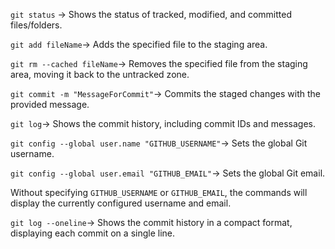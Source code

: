 `git status` -> Shows the status of tracked, modified, and committed files/folders.

`git add fileName`-> Adds the specified file to the staging area.

`git rm --cached fileName`-> Removes the specified file from the staging area, moving it back to the untracked zone.

`git commit -m "MessageForCommit"`-> Commits the staged changes with the provided message.

`git log`-> Shows the commit history, including commit IDs and messages.

`git config --global user.name "GITHUB_USERNAME"`-> Sets the global Git username.

`git config --global user.email "GITHUB_EMAIL"`-> Sets the global Git email.

Without specifying `GITHUB_USERNAME` or `GITHUB_EMAIL`, the commands will display the currently configured username and email.

`git log --oneline`-> Shows the commit history in a compact format, displaying each commit on a single line.